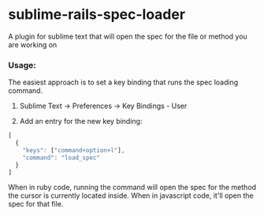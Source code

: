# sublime-rails-spec-loader
A plugin for sublime text that will open the spec for the file or method you are working on

### Usage:

The easiest approach is to set a key binding that runs the spec loading command.

1) Sublime Text -> Preferences -> Key Bindings - User

2) Add an entry for the new key binding:

```javascript
[
  {
    "keys": ["command+option+l"],
    "command": "load_spec"
  }
]
```

When in ruby code, running the command will open the spec for the method the cursor is currently located inside. When in javascript code, it'll open the spec for that file.

